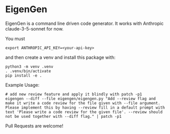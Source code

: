 EigenGen
========

EigenGen is a command line driven code generator. It works with Anthropic claude-3-5-sonnet for now.

You must
```
export ANTHROPIC_API_KEY=<your-api-key>
```

and then create a venv and install this package with:
```
python3 -m venv .venv
. .venv/bin/activate
pip install -e .
```

Example Usage:
```
# add new review feature and apply it blindly with patch -p1
eigengen --diff --file eigengen/eigengen.py "Add --review flag and make it write a code review for the file given with --file argument. Please implement this by having --review fill in a default prompt with text 'Please write a code review for the given file'. --review should not be used together with --diff flag." | patch -p1
```

Pull Requests are welcome!
